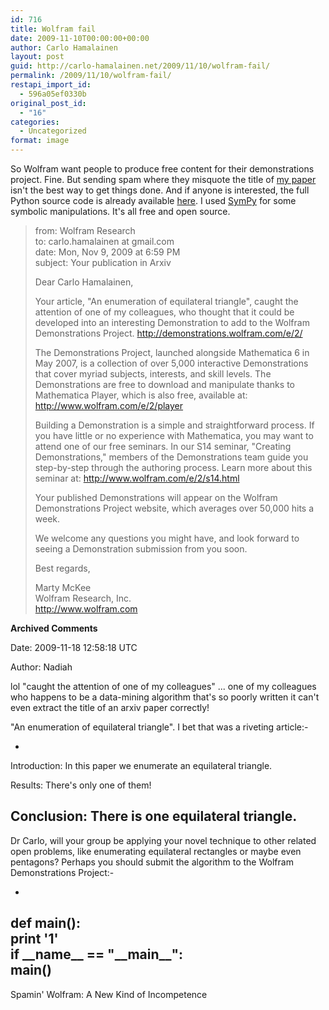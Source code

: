 ```yaml
---
id: 716
title: Wolfram fail
date: 2009-11-10T00:00:00+00:00
author: Carlo Hamalainen
layout: post
guid: http://carlo-hamalainen.net/2009/11/10/wolfram-fail/
permalink: /2009/11/10/wolfram-fail/
restapi_import_id:
  - 596a05ef0330b
original_post_id:
  - "16"
categories:
  - Uncategorized
format: image
---
```

So Wolfram want people to produce free content for their demonstrations project. Fine. But sending spam where they misquote the title of [my paper](http://arxiv.org/abs/0910.5199) isn't the best way to get things done. And if anyone is interested, the full Python source code is already available [here](http://bitbucket.org/carlohamalainen/dissections/). I used [SymPy](http://code.google.com/p/sympy/) for some symbolic manipulations. It's all free and open source.

> from: Wolfram Research  
> to: carlo.hamalainen at gmail.com  
> date: Mon, Nov 9, 2009 at 6:59 PM  
> subject: Your publication in Arxiv
> 
> Dear Carlo Hamalainen,
> 
> Your article, "An enumeration of equilateral triangle", caught the attention of one of my colleagues, who thought that it could be developed into an interesting Demonstration to add to the Wolfram Demonstrations Project. <a href="http://demonstrations.wolfram.com/e/2/" rel="nofollow">http://demonstrations.wolfram.com/e/2/</a>
> 
> The Demonstrations Project, launched alongside Mathematica 6 in May 2007, is a collection of over 5,000 interactive Demonstrations that cover myriad subjects, interests, and skill levels. The Demonstrations are free to download and manipulate thanks to Mathematica Player, which is also free, available at: <a href="http://www.wolfram.com/e/2/player" rel="nofollow">http://www.wolfram.com/e/2/player</a>
> 
> Building a Demonstration is a simple and straightforward process. If you have little or no experience with Mathematica, you may want to attend one of our free seminars. In our S14 seminar, "Creating Demonstrations," members of the Demonstrations team guide you step-by-step through the authoring process. Learn more about this seminar at: <a href="http://www.wolfram.com/e/2/s14.html" rel="nofollow">http://www.wolfram.com/e/2/s14.html</a>
> 
> Your published Demonstrations will appear on the Wolfram Demonstrations Project website, which averages over 50,000 hits a week.
> 
> We welcome any questions you might have, and look forward to seeing a Demonstration submission from you soon.
> 
> Best regards,
> 
> Marty McKee  
> Wolfram Research, Inc.  
> <a href="http://www.wolfram.com" rel="nofollow">http://www.wolfram.com</a>

**Archived Comments**

Date: 2009-11-18 12:58:18 UTC

Author: Nadiah

lol "caught the attention of one of my colleagues" ... one of my colleagues who happens to be a data-mining algorithm that's so poorly written it can't even extract the title of an arxiv paper correctly!

"An enumeration of equilateral triangle". I bet that was a riveting article:-

-  
Introduction: In this paper we enumerate an equilateral triangle.

Results: There's only one of them!

Conclusion: There is one equilateral triangle.  
-

Dr Carlo, will your group be applying your novel technique to other related open problems, like enumerating equilateral rectangles or maybe even pentagons? Perhaps you should submit the algorithm to the Wolfram Demonstrations Project:-

-  
def main():  
print '1'  
if \_\_name\_\_ == "\_\_main\_\_":  
main()  
-

Spamin' Wolfram: A New Kind of Incompetence